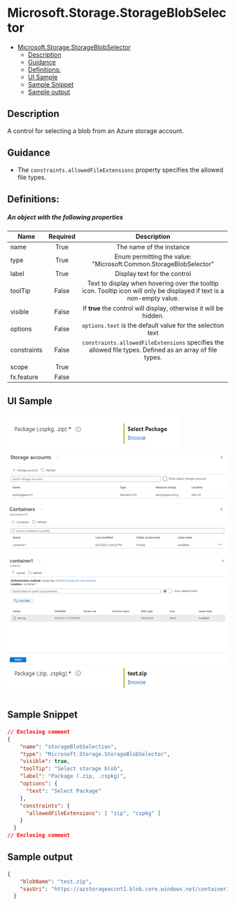 <a name="microsoft-storage-storageblobselector"></a>
# Microsoft.Storage.StorageBlobSelector
* [Microsoft.Storage.StorageBlobSelector](#microsoft-storage-storageblobselector)
    * [Description](#microsoft-storage-storageblobselector-description)
    * [Guidance](#microsoft-storage-storageblobselector-guidance)
    * [Definitions:](#microsoft-storage-storageblobselector-definitions)
    * [UI Sample](#microsoft-storage-storageblobselector-ui-sample)
    * [Sample Snippet](#microsoft-storage-storageblobselector-sample-snippet)
    * [Sample output](#microsoft-storage-storageblobselector-sample-output)

<a name="microsoft-storage-storageblobselector-description"></a>
## Description
A control for selecting a blob from an Azure storage account.
<a name="microsoft-storage-storageblobselector-guidance"></a>
## Guidance
- The `constraints.allowedFileExtensions` property specifies the allowed file types.
 
<a name="microsoft-storage-storageblobselector-definitions"></a>
## Definitions:
<a name="microsoft-storage-storageblobselector-definitions-an-object-with-the-following-properties"></a>
##### An object with the following properties
| Name | Required | Description
| ---|:--:|:--:|
|name|True|The name of the instance
|type|True|Enum permitting the value: "Microsoft.Common.StorageBlobSelector"
|label|True|Display text for the control
|toolTip|False|Text to display when hovering over the tooltip icon. Tooltip icon will only be displayed if text is a non-empty value.
|visible|False|If **true** the control will display, otherwise it will be hidden.
|options|False|`options.text` is the default value for the selection text
|constraints|False|`constraints.allowedFileExtensions` specifies the allowed file types.  Defined as an array of file types.
|scope|True|
|fx.feature|False|
<a name="microsoft-storage-storageblobselector-ui-sample"></a>
## UI Sample
![alt-text](../media/dx/controls/Microsoft.Storage.StorageBlobSelectorPackageSelection.png "UI Sample")  
![alt-text](../media/dx/controls/Microsoft.Storage.StorageBlobSelectorStorageSelection.png "Storage selection")  
![alt-text](../media/dx/controls/Microsoft.Storage.StorageBlobSelectorContainerSelection.png "Container selection")  
![alt-text](../media/dx/controls/Microsoft.Storage.StorageBlobSelectorFileSelection.png "File selection")  
![alt-text](../media/dx/controls/Microsoft.Storage.StorageBlobSelectorDisplayFile.png "Display file selected")  
<a name="microsoft-storage-storageblobselector-sample-snippet"></a>
## Sample Snippet

```json
// Enclosing comment
{
    "name": "storageBlobSelection",
    "type": "Microsoft.Storage.StorageBlobSelector",
    "visible": true,
    "toolTip": "Select storage blob",
    "label": "Package (.zip, .cspkg)",
    "options": {
      "text": "Select Package"
    },
    "constraints": {
      "allowedFileExtensions": [ "zip", "cspkg" ]
    }
  }
// Enclosing comment

```
<a name="microsoft-storage-storageblobselector-sample-output"></a>
## Sample output

```json
{
    "blobName": "test.zip",
    "sasUri": "https://azstorageaccnt1.blob.core.windows.net/container1/test.zip?sp=r&se=2020-10-10T07:46:22Z&sv=2019-12-12&sr=b&sig=X4EL8ZsRmiP1TVxkVfTcGyMj2sHg1zCbFBXsDmnNOyg%3D"
  }

```
